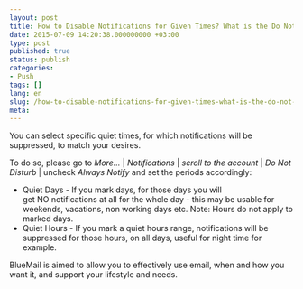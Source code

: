 ```yaml
---
layout: post
title: How to Disable Notifications for Given Times? What is the Do Not Disturb Option?
date: 2015-07-09 14:20:38.000000000 +03:00
type: post
published: true
status: publish
categories:
- Push
tags: []
lang: en
slug: /how-to-disable-notifications-for-given-times-what-is-the-do-not-disturb-option/
meta:
---
```


You can select specific quiet times, for which notifications will be suppressed, to match your desires.

To do so, please go to *More...* \| *Notifications* \| *scroll to the account* \| *Do Not Disturb* \| uncheck *Always Notify* and set the periods accordingly:

* Quiet Days - If you mark days, for those days you will get NO notifications at all for the whole day - this may be usable for weekends, vacations, non working days etc. Note: Hours do not apply to marked days.
* Quiet Hours - If you mark a quiet hours range, notifications will be suppressed for those hours, on all days, useful for night time for example.

BlueMail is aimed to allow you to effectively use email, when and how you want it, and support your lifestyle and needs.